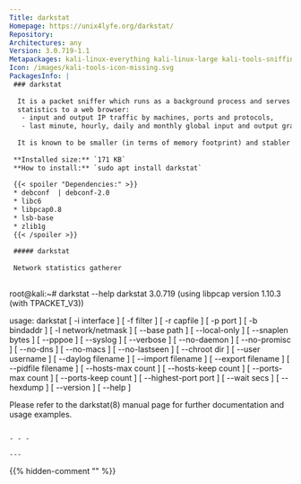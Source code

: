 ```yaml
---
Title: darkstat
Homepage: https://unix4lyfe.org/darkstat/
Repository: 
Architectures: any
Version: 3.0.719-1.1
Metapackages: kali-linux-everything kali-linux-large kali-tools-sniffing-spoofing 
Icon: /images/kali-tools-icon-missing.svg
PackagesInfo: |
 ### darkstat
 
  It is a packet sniffer which runs as a background process and serves its
  statistics to a web browser:
   - input and output IP traffic by machines, ports and protocols,
   - last minute, hourly, daily and monthly global input and output graphics.
   
  It is known to be smaller (in terms of memory footprint) and stabler than ntop.
 
 **Installed size:** `171 KB`  
 **How to install:** `sudo apt install darkstat`  
 
 {{< spoiler "Dependencies:" >}}
 * debconf  | debconf-2.0
 * libc6 
 * libpcap0.8 
 * lsb-base 
 * zlib1g 
 {{< /spoiler >}}
 
 ##### darkstat
 
 Network statistics gatherer
 
 ```
 root@kali:~# darkstat --help
 darkstat 3.0.719 (using libpcap version 1.10.3 (with TPACKET_V3))
 
 usage: darkstat [ -i interface ]
                 [ -f filter ]
                 [ -r capfile ]
                 [ -p port ]
                 [ -b bindaddr ]
                 [ -l network/netmask ]
                 [ --base path ]
                 [ --local-only ]
                 [ --snaplen bytes ]
                 [ --pppoe ]
                 [ --syslog ]
                 [ --verbose ]
                 [ --no-daemon ]
                 [ --no-promisc ]
                 [ --no-dns ]
                 [ --no-macs ]
                 [ --no-lastseen ]
                 [ --chroot dir ]
                 [ --user username ]
                 [ --daylog filename ]
                 [ --import filename ]
                 [ --export filename ]
                 [ --pidfile filename ]
                 [ --hosts-max count ]
                 [ --hosts-keep count ]
                 [ --ports-max count ]
                 [ --ports-keep count ]
                 [ --highest-port port ]
                 [ --wait secs ]
                 [ --hexdump ]
                 [ --version ]
                 [ --help ]
 
 Please refer to the darkstat(8) manual page for further
 documentation and usage examples.
 ```
 
 - - -
 
---
```

{{% hidden-comment "<!--Do not edit anything above this line-->" %}}
